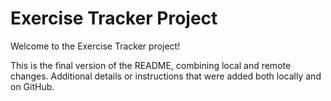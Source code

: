 # Exercise Tracker Project

Welcome to the Exercise Tracker project!

This is the final version of the README, combining local and remote changes.
Additional details or instructions that were added both locally and on GitHub.
